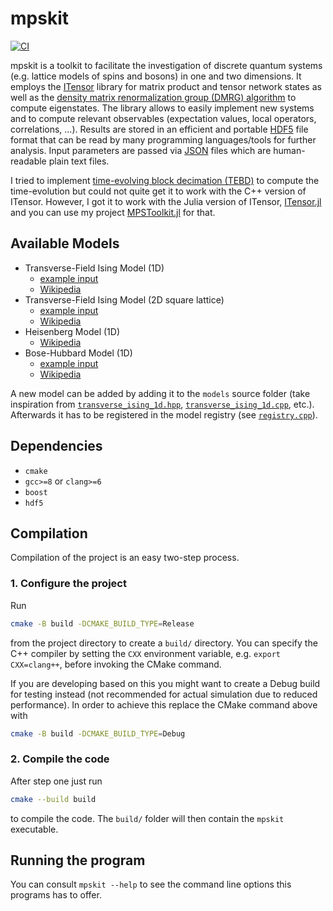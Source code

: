 # mpskit

[![CI](https://github.com/f-koehler/dmrg/actions/workflows/ci.yml/badge.svg)](https://github.com/f-koehler/dmrg/actions/workflows/ci.yml)

mpskit is a toolkit to facilitate the investigation of discrete quantum systems (e.g. lattice models of spins and bosons) in one and two dimensions.
It employs the [ITensor](https://github.com/ITensor/ITensor) library for matrix product and tensor network states as well as the [density matrix renormalization group (DMRG) algorithm](https://en.wikipedia.org/wiki/Density_matrix_renormalization_group) to compute eigenstates.
The library allows to easily implement new systems and to compute relevant observables (expectation values, local operators, correlations, …).
Results are stored in an efficient and portable [HDF5](https://www.hdfgroup.org/solutions/hdf5/) file format that can be read by many programming languages/tools for further analysis.
Input parameters are passed via [JSON](https://en.wikipedia.org/wiki/JSON) files which are human-readable plain text files.

I tried to implement [time-evolving block decimation (TEBD)](https://en.wikipedia.org/wiki/Time-evolving_block_decimation) to compute the time-evolution but could not quite get it to work with the C++ version of ITensor.
However, I got it to work with the Julia version of ITensor, [ITensor.jl](https://github.com/ITensor/ITensors.jl) and you can use my project [MPSToolkit.jl](https://github.com/f-koehler/MPSToolkit.jl) for that.

## Available Models

- Transverse-Field Ising Model (1D)
  - [example input](examples/transverse_ising_1d.json)
  - [Wikipedia](https://en.wikipedia.org/wiki/Transverse-field_Ising_model)
- Transverse-Field Ising Model (2D square lattice)
  - [example input](examples/transverse_ising_2d.json)
  - [Wikipedia](https://en.wikipedia.org/wiki/Transverse-field_Ising_model)
- Heisenberg Model (1D)
  - [Wikipedia](https://en.wikipedia.org/wiki/Quantum_Heisenberg_model)
- Bose-Hubbard Model (1D)
  - [example input](examples/bose_hubbard_1d.json)
  - [Wikipedia](https://en.wikipedia.org/wiki/Bose%E2%80%93Hubbard_model)

A new model can be added by adding it to the `models` source folder (take inspiration from [`transverse_ising_1d.hpp`](https://github.com/f-koehler/dmrg/blob/main/mpskit/models/transverse_ising_1d.hpp), [`transverse_ising_1d.cpp`](https://github.com/f-koehler/dmrg/blob/main/mpskit/models/transverse_ising_1d.cpp), etc.).
Afterwards it has to be registered in the model registry (see [`registry.cpp`](https://github.com/f-koehler/dmrg/blob/main/mpskit/models/registry.cpp)).

## Dependencies

- `cmake`
- `gcc>=8` or `clang>=6`
- `boost`
- `hdf5`

## Compilation

Compilation of the project is an easy two-step process.

### 1. Configure the project

Run

```bash
cmake -B build -DCMAKE_BUILD_TYPE=Release
```

from the project directory to create a `build/` directory.
You can specify the C++ compiler by setting the `CXX` environment variable, e.g. `export CXX=clang++`, before invoking the CMake command.

If you are developing based on this you might want to create a Debug build for testing instead (not recommended for actual simulation due to reduced performance).
In order to achieve this replace the CMake command above with

```bash
cmake -B build -DCMAKE_BUILD_TYPE=Debug
```

### 2. Compile the code

After step one just run

```bash
cmake --build build
```

to compile the code.
The `build/` folder will then contain the `mpskit` executable.

## Running the program

You can consult `mpskit --help` to see the command line options this programs has to offer.
